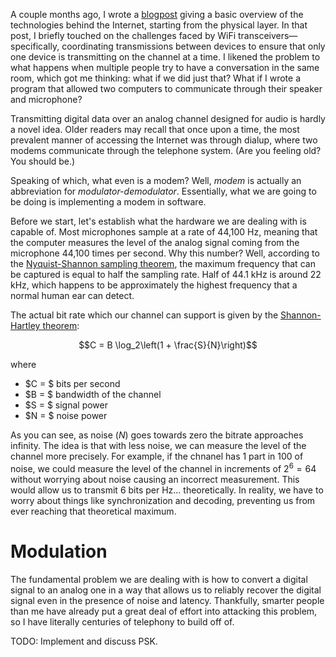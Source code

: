 A couple months ago, I wrote a [blogpost](/blogposts/internet-explained/) giving a basic overview of the technologies behind the Internet, starting from the physical layer. In that post, I briefly touched on the challenges faced by WiFi transceivers&mdash;specifically, coordinating transmissions between devices to ensure that only one device is transmitting on the channel at a time. I likened the problem to what happens when multiple people try to have a conversation in the same room, which got me thinking: what if we did just that? What if I wrote a program that allowed two computers to communicate through their speaker and microphone?

Transmitting digital data over an analog channel designed for audio is hardly a novel idea. Older readers may recall that once upon a time, the most prevalent manner of accessing the Internet was through dialup, where two modems communicate through the telephone system. (Are you feeling old? You should be.)

Speaking of which, what even is a modem? Well, *modem* is actually an abbreviation for *modulator-demodulator*. Essentially, what we are going to be doing is implementing a modem in software.

Before we start, let's establish what the hardware we are dealing with is capable of. Most microphones sample at a rate of 44,100 Hz, meaning that the computer measures the level of the analog signal coming from the microphone 44,100 times per second. Why this number? Well, according to the [Nyquist-Shannon sampling theorem](https://en.wikipedia.org/wiki/Nyquist%E2%80%93Shannon_sampling_theorem), the maximum frequency that can be captured is equal to half the sampling rate. Half of 44.1 kHz is around 22 kHz, which happens to be approximately the highest frequency that a normal human ear can detect.

The actual bit rate which our channel can support is given by the [Shannon-Hartley theorem](https://en.wikipedia.org/wiki/Shannon%E2%80%93Hartley_theorem):

<div class="indented">

$$C = B \log_2\left(1 + \frac{S}{N}\right)$$

where
* $C = $ bits per second
* $B = $ bandwidth of the channel
* $S = $ signal power
* $N = $ noise power

</div>

As you can see, as noise ($N$) goes towards zero the bitrate approaches infinity. The idea is that with less noise, we can measure the level of the channel more precisely. For example, if the chnanel has 1 part in 100 of noise, we could measure the level of the channel in increments of $2^6=64$ without worrying about noise causing an incorrect measurement. This would allow us to transmit 6 bits per Hz&hellip; theoretically. In reality, we have to worry about things like synchronization and decoding, preventing us from ever reaching that theoretical maximum.

# Modulation

The fundamental problem we are dealing with is how to convert a digital signal to an analog one in a way that allows us to reliably recover the digital signal even in the presence of noise and latency. Thankfully, smarter people than me have already put a great deal of effort into attacking this problem, so I have literally centuries of telephony to build off of.

TODO: Implement and discuss PSK.